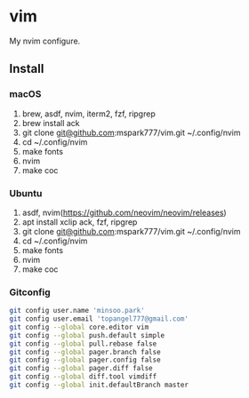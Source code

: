 # vim

My nvim configure.

## Install

### macOS
1. brew, asdf, nvim, iterm2, fzf, ripgrep
1. brew install ack
1. git clone git@github.com:mspark777/vim.git ~/.config/nvim
1. cd ~/.config/nvim
1. make fonts
1. nvim
1. make coc

### Ubuntu
1. asdf, nvim(https://github.com/neovim/neovim/releases)
1. apt install xclip ack, fzf, ripgrep
1. git clone git@github.com:mspark777/vim.git ~/.config/nvim
1. cd ~/.config/nvim
1. make fonts
1. nvim
1. make coc

### Gitconfig
```sh
git config user.name 'minsoo.park'
git config user.email 'topangel777@gmail.com'
git config --global core.editor vim
git config --global push.default simple
git config --global pull.rebase false
git config --global pager.branch false
git config --global pager.config false
git config --global pager.diff false
git config --global diff.tool vimdiff
git config --global init.defaultBranch master
```
